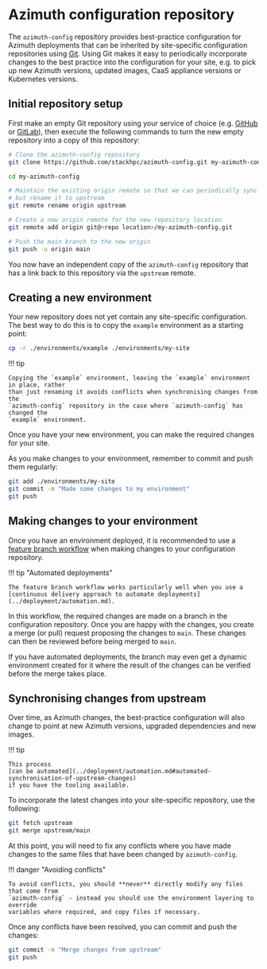 # Azimuth configuration repository

The `azimuth-config` repository provides best-practice configuration for Azimuth deployments
that can be inherited by site-specific configuration repositories using
[Git](https://git-scm.com/). Using Git makes it easy to periodically incorporate changes to
the best practice into the configuration for your site, e.g. to pick up new Azimuth versions,
updated images, CaaS appliance versions or Kubernetes versions.

## Initial repository setup

First make an empty Git repository using your service of choice (e.g.
[GitHub](https://github.com/) or [GitLab](https://about.gitlab.com/)), then execute the
following commands to turn the new empty repository into a copy of this repository:

```sh
# Clone the azimuth-config repository
git clone https://github.com/stackhpc/azimuth-config.git my-azimuth-config

cd my-azimuth-config

# Maintain the existing origin remote so that we can periodically sync changes,
# but rename it to upstream
git remote rename origin upstream

# Create a new origin remote for the new repository location
git remote add origin git@<repo location>/my-azimuth-config.git

# Push the main branch to the new origin
git push -u origin main
```

You now have an independent copy of the `azimuth-config` repository that has a link back
to this repository via the `upstream` remote.

## Creating a new environment

Your new repository does not yet contain any site-specific configuration. The best way
to do this is to copy the `example` environment as a starting point:

```sh
cp -r ./environments/example ./environments/my-site
```

!!! tip

    Copying the `example` environment, leaving the `example` environment in place, rather
    than just renaming it avoids conflicts when synchronising changes from the
    `azimuth-config` repository in the case where `azimuth-config` has changed the
    `example` environment.

Once you have your new environment, you can make the required changes for your site.

As you make changes to your environment, remember to commit and push them regularly:

```sh
git add ./environments/my-site
git commit -m "Made some changes to my environment"
git push
```

## Making changes to your environment

Once you have an environment deployed, it is recommended to use a
[feature branch workflow](https://www.atlassian.com/git/tutorials/comparing-workflows/feature-branch-workflow)
when making changes to your configuration repository.

!!! tip "Automated deployments"

    The feature branch workflow works particularly well when you use a
    [continuous delivery approach to automate deployments](../deployment/automation.md).

In this workflow, the required changes are made on a branch in the configuration repository.
Once you are happy with the changes, you create a merge (or pull) request proposing the
changes to `main`. These changes can then be reviewed before being merged to `main`.

If you have automated deployments, the branch may even get a dynamic environment created
for it where the result of the changes can be verified before the merge takes place.

## Synchronising changes from upstream

Over time, as Azimuth changes, the best-practice configuration will also change to point
at new Azimuth versions, upgraded dependencies and new images.

!!! tip

    This process
    [can be automated](../deployment/automation.md#automated-synchronisation-of-upstream-changes)
    if you have the tooling available.

To incorporate the latest changes into your site-specific repository, use the following:

```sh
git fetch upstream
git merge upstream/main
```

At this point, you will need to fix any conflicts where you have made changes to the same
files that have been changed by `azimuth-config`.

!!! danger  "Avoiding conflicts"

    To avoid conflicts, you should **never** directly modify any files that come from
    `azimuth-config` - instead you should use the environment layering to override
    variables where required, and copy files if necessary.

Once any conflicts have been resolved, you can commit and push the changes:

```sh
git commit -m "Merge changes from upstream"
git push
```
